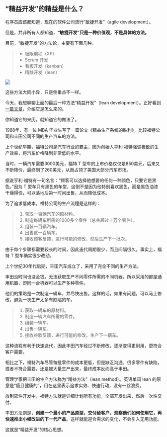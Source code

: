 ## “精益开发”的精益是什么？

程序员应该都知道，现在的软件公司流行“敏捷开发”（agile development）。

但是，并非所有人都知道，**“敏捷开发”只是一种价值观，不是具体的方法。**

目前，“敏捷开发”的方法论，主要有下面几种。

> - 极限编程（XP）
> - Scrum 开发
> - 看板开发（kanban）
> - 精益开发（lean） 

![](https://cdn.beekka.com/blogimg/asset/202308/bg2023082803.webp)

这些方法大同小异，只是侧重点不一样。

今天，我想聊聊上面的最后一种方法“精益开发”（lean development）。正好看到[一篇文章](https://elijahpotter.dev/articles/on_iteration_and_lean_thinking)，介绍它是怎么来的。

你知道它的来历，就知道它的做法了。

1988年，有一位 MBA 毕业生写了一篇论文《精益生产系统的胜利》，比较福特公司和丰田公司不同的生产汽车的方法。

上个世纪早期，福特公司是汽车行业的霸主，因为创始人亨利·福特强调极致的生产效率，将汽车价格降到非常低的水平。

当时，一辆汽车需要3000美元，福特 T 型车的上市价格仅仅是850美元，后来又不断降价，最终到了260美元，从而占领了美国大部分汽车市场。

据说亨利·福特有一句名言：“顾客可以选择他想要的任何一种颜色，只要它是黑色。”因为 T 型车只有黑色的车型，这倒不是因为他特别喜欢黑色，而是黑色油漆干燥得快，可以落地后第一时间出售，从而降低成本。

为了追求低成本，福特公司的生产流程是这样的：

> 1. 获取一百辆汽车的原材料。
> 1. 制造每辆车所需的1000多个零件（总共超过十万个零件）。
> 1. 组装一百辆汽车。
> 1. 出售这一百辆车。
> 1. 接收顾客反馈，进行可能的修改，然后生产下一批次。

由于每个步骤都需要较长的时间，因此迭代周期很少，而且间隔很久。事实上，福特 T 型车确实很少改动。

上个世纪30年代后期，丰田汽车成立了，采用了完全不同的生产方法。

丰田没时间也没金钱，无法获取生产不同零件所需的不同机器，所以采用的都是通用机器，即同一台机器可以生产多种零件。

他们的策略是一次制造一辆车，并尽快出售。这样的话，如果有问题，可以马上修改，避免一次生产太多有缺陷的车。

> 1. 获取一辆车的原材料。
> 1. 制造一辆汽车所需的零件。
> 1. 组装一辆车。
> 1. 出售一辆车。
> 1. 接收谷歌反馈，进行可能的修改，生产下一辆车。

这种流程有利于快速迭代，因此丰田汽车经过不断修改，逐渐变得更耐用，更符合客户需要。

相比之下，福特汽车尽管每批零件的成本更低，但是缺乏沟通。很多零件有缺陷，或者不符合需要，还是被大量生产出来，最终成本反而高于丰田。

管理学家把丰田的生产方法称为“精益方法”（lean method）。英语单词 lean 的原意是“瘦且健康的”，用在这里表示追求实效、快速行动，没有一丝浪费。

放到软件开发中，福特方法就是详细计划所有功能，全部开发出来，然后一次性交付。

丰田方法则是，**创建一个最小的产品原型，交付给客户，观察他们如何使用它，再快速推出小幅改进的下一代产品**。这样就能迎合需求的变化，不会引入无用功能。

这就是“精益开发”的核心思想。
